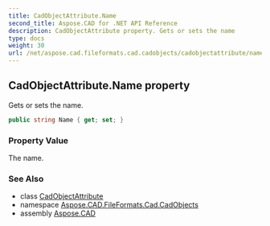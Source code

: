 ```yaml
---
title: CadObjectAttribute.Name
second_title: Aspose.CAD for .NET API Reference
description: CadObjectAttribute property. Gets or sets the name
type: docs
weight: 30
url: /net/aspose.cad.fileformats.cad.cadobjects/cadobjectattribute/name/
---
```

## CadObjectAttribute.Name property

Gets or sets the name.

```csharp
public string Name { get; set; }
```

### Property Value

The name.

### See Also

* class [CadObjectAttribute](../)
* namespace [Aspose.CAD.FileFormats.Cad.CadObjects](../../cadobjectattribute/)
* assembly [Aspose.CAD](../../../)



